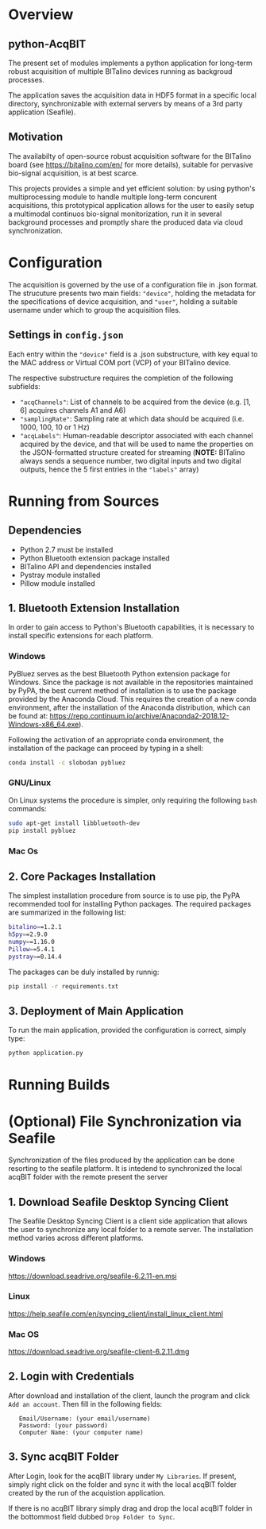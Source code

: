 # Overview

## python-AcqBIT
The present set of modules implements a python application for long-term robust acquisition of multiple BITalino devices running as backgroud processes.

The application saves the acquisition data in HDF5 format in a specific local directory, synchronizable with external servers by means of a 3rd party application (Seafile).  

## Motivation
The availabilty of open-source robust acquisition software for the BITalino board (see https://bitalino.com/en/ for more details), suitable for pervasive bio-signal acquisition, is at best scarce. 

This projects provides a simple and yet efficient solution: by using python's multiprocessing module to handle multiple long-term concurent acquisitions, this prototypical application allows for the user to easily setup a multimodal continuos bio-signal monitorization, run it in several background processes and promptly share the produced data via cloud synchronization.      

# Configuration
The acquisition is governed by the use of a configuration file in .json format. The strucuture presents two main fields: `"device"`, holding the metadata for the specifications of device acquisition, and `"user"`, holding a suitable username under which to group the acquisition files. 
 
## Settings in `config.json`
Each entry within the `"device"` field is a .json substructure, with key equal to the MAC address or Virtual COM port (VCP) of your BITalino device.

The respective substructure requires the completion of the following subfields:
- `"acqChannels"`: List of channels to be acquired from the device (e.g. [1, 6] acquires channels A1 and A6)
- `"samplingRate"`: Sampling rate at which data should be acquired (i.e. 1000, 100, 10 or 1 Hz)
- `"acqLabels"`: Human-readable descriptor associated with each channel acquired by the device, and that will be used to name the properties on the JSON-formatted structure created for streaming (**NOTE:** BITalino always sends a sequence number, two digital inputs and two digital outputs, hence the 5 first entries in the `"labels"` array)

# Running from Sources

##  Dependencies 
- Python 2.7 must be installed
- Python Bluetooth extension package installed
- BITalino API and dependencies installed
- Pystray module installed
- Pillow module installed

## 1. Bluetooth Extension Installation
In order to gain access to Python's Bluetooth capabilities, it is necessary to install specific extensions for each platform.

### Windows
PyBluez serves as the best Bluetooth Python extension package for Windows. Since the package is not available in the repositories maintained by PyPA, the best current method of installation is to use the package provided by the Anaconda Cloud. This requires the creation of a new conda environment, after the installation of the Anaconda distribution, which can be found at: https://repo.continuum.io/archive/Anaconda2-2018.12-Windows-x86_64.exe).
 
Following the activation of an appropriate conda environment, the installation of the package can proceed by typing in a shell:
 ```bash
conda install -c slobodan pybluez
```

### GNU/Linux
On Linux systems the procedure is simpler, only requiring the following `bash` commands:
 ```bash
sudo apt-get install libbluetooth-dev
pip install pybluez
```

### Mac Os

## 2. Core Packages Installation
The simplest installation procedure from source is to use pip, the PyPA recommended tool for installing Python packages. 
The required packages are summarized in the following list:
```bash
bitalino==1.2.1
h5py==2.9.0
numpy==1.16.0
Pillow==5.4.1
pystray==0.14.4
```

The packages can be duly installed by runnig:
```bash
pip install -r requirements.txt
```

## 3. Deployment of Main Application
To run the main application, provided the configuration is correct, simply type:
```bash
python application.py
```

# Running Builds


# (Optional) File Synchronization via Seafile
Synchronization of the files produced by the application can be done resorting to the seafile platform. 
It is intedend to synchronized the local acqBIT folder with the remote present the server 

## 1. Download Seafile Desktop Syncing Client
The Seafile Desktop Syncing Client is a client side application that allows the user to synchronize any local folder to a remote server. 
The installation method varies across different platforms. 

### Windows
https://download.seadrive.org/seafile-6.2.11-en.msi

### Linux
https://help.seafile.com/en/syncing_client/install_linux_client.html

### Mac OS
https://download.seadrive.org/seafile-client-6.2.11.dmg


## 2. Login with Credentials
After download and installation of the client, launch the program and click `Add an account`. Then fill in the following fields:

```server: http://193.136.222.123:8000
   Email/Username: (your email/username)
   Password: (your password)
   Computer Name: (your computer name)
``` 
   
## 3. Sync acqBIT Folder
After Login, look for the acqBIT library under `My Libraries`. If present, simply right click on the folder and sync it with the local acqBIT folder created by the run of the acquistion application.

If there is no acqBIT library simply drag and drop the local acqBIT folder in the bottommost field dubbed `Drop Folder to Sync`.



